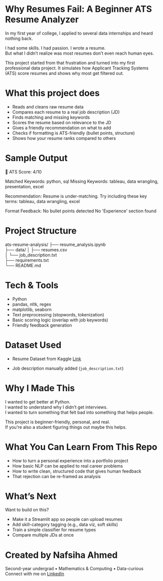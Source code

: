# Why Resumes Fail: A Beginner ATS Resume Analyzer

In my first year of college, I applied to several data internships and heard nothing back.

I had some skills. I had passion. I wrote a resume.  
But what I didn’t realize was most resumes don’t even reach human eyes.

This project started from that frustration and turned into my first professional data project. It simulates how Applicant Tracking Systems (ATS) score resumes and shows why most get filtered out.

# What this project does

- Reads and cleans raw resume data  
- Compares each resume to a real job description (JD)  
- Finds matching and missing keywords  
- Scores the resume based on relevance to the JD  
- Gives a friendly recommendation on what to add  
- Checks if formatting is ATS-friendly (bullet points, structure)  
- Shows how your resume ranks compared to others

# Sample Output

📄 ATS Score: 4/10

Matched Keywords: python, sql
Missing Keywords: tableau, data wrangling, presentation, excel

Recommendation:
Resume is under-matching. 
Try including these key terms: tableau, data wrangling, excel

Format Feedback:
No bullet points detected
No 'Experience' section found

# Project Structure

ats-resume-analysis/
├── resume_analysis.ipynb        
├── data/
│   ├── resumes.csv              
│   └── job_description.txt      
├── requirements.txt             
└── README.md                   

# Tech & Tools

- Python
- pandas, nltk, regex
- matplotlib, seaborn
- Text preprocessing (stopwords, tokenization)
- Basic scoring logic (overlap with job keywords)
- Friendly feedback generation

# Dataset Used

- Resume Dataset from Kaggle
[Link](https://www.kaggle.com/datasets/gauravduttakiit/resume-dataset)

- Job description manually added (`job_description.txt`)

# Why I Made This

I wanted to get better at Python.  
I wanted to understand why I didn’t get interviews.  
I wanted to turn something that felt bad into something that helps people.

This project is beginner-friendly, personal, and real.  
If you're also a student figuring things out maybe this helps.

# What You Can Learn From This Repo

- How to turn a personal experience into a portfolio project  
- How basic NLP can be applied to real career problems  
- How to write clean, structured code that gives human feedback  
- That rejection can be re-framed as analysis

# What’s Next

Want to build on this?
- Make it a Streamlit app so people can upload resumes
- Add skill-category tagging (e.g., data viz, soft skills)
- Train a simple classifier for resume types
- Compare multiple JDs at once

# Created by Nafsiha Ahmed

Second-year undergrad • Mathematics & Computing • Data-curious  
Connect with me on [LinkedIn](https://www.linkedin.com/in/nafsihaahmed)
